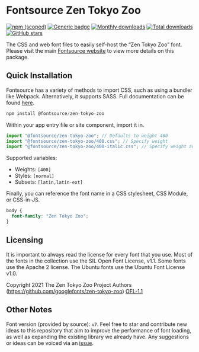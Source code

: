 # Fontsource Zen Tokyo Zoo

[![npm (scoped)](https://img.shields.io/npm/v/@fontsource/zen-tokyo-zoo?color=brightgreen)](https://www.npmjs.com/package/@fontsource/zen-tokyo-zoo) [![Generic badge](https://img.shields.io/badge/fontsource-passing-brightgreen)](https://github.com/fontsource/fontsource) [![Monthly downloads](https://badgen.net/npm/dm/@fontsource/zen-tokyo-zoo)](https://github.com/fontsource/fontsource) [![Total downloads](https://badgen.net/npm/dt/@fontsource/zen-tokyo-zoo)](https://github.com/fontsource/fontsource) [![GitHub stars](https://img.shields.io/github/stars/fontsource/fontsource.svg?style=social&label=Star)](https://github.com/fontsource/fontsource/stargazers)

The CSS and web font files to easily self-host the “Zen Tokyo Zoo” font. Please visit the main [Fontsource website](https://fontsource.org/fonts/zen-tokyo-zoo) to view more details on this package.

## Quick Installation

Fontsource has a variety of methods to import CSS, such as using a bundler like Webpack. Alternatively, it supports SASS. Full documentation can be found [here](https://fontsource.org/docs/getting-started/introduction).

```javascript
npm install @fontsource/zen-tokyo-zoo
```

Within your app entry file or site component, import it in.

```javascript
import "@fontsource/zen-tokyo-zoo"; // Defaults to weight 400
import "@fontsource/zen-tokyo-zoo/400.css"; // Specify weight
import "@fontsource/zen-tokyo-zoo/400-italic.css"; // Specify weight and style

```

Supported variables:
- Weights: `[400]`
- Styles: `[normal]`
- Subsets: `[latin,latin-ext]`

Finally, you can reference the font name in a CSS stylesheet, CSS Module, or CSS-in-JS.

```css
body {
  font-family: "Zen Tokyo Zoo";
}
```

## Licensing
It is important to always read the license for every font that you use.
Most of the fonts in the collection use the SIL Open Font License, v1.1. Some fonts use the Apache 2 license. The Ubuntu fonts use the Ubuntu Font License v1.0.

Copyright 2021 The Zen Tokyo Zoo Project Authors (https://github.com/googlefonts/zen-tokyo-zoo)
[OFL-1.1](http://scripts.sil.org/OFL)

## Other Notes
Font version (provided by source): `v7`.
Feel free to star and contribute new ideas to this repository that aim to improve the performance of font loading, as well as expanding the existing library we already have. Any suggestions or ideas can be voiced via an [issue](https://github.com/fontsource/fontsource/issues).